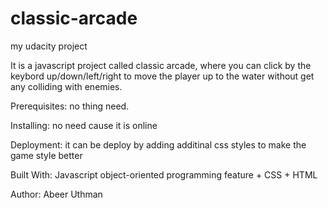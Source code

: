 # classic-arcade
my udacity project

It is a javascript project called classic arcade, where you can click by the keybord up/down/left/right to move the player up to the water without get any colliding with enemies.

Prerequisites: no thing need.

Installing: no need cause it is online

Deployment: it can be deploy by adding additinal css styles to make the game style better

Built With: Javascript object-oriented programming feature + CSS + HTML

Author: Abeer Uthman
